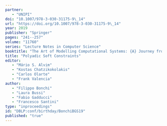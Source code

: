 ```yaml
---
partner: 
   - "UNIPI"
doi: "10.1007/978-3-030-31175-9\_14"
url: "https://doi.org/10.1007/978-3-030-31175-9\_14"
year: 2019
publisher: "Springer"
pages: "241--257"
volume: "11760"
series: "Lecture Notes in Computer Science"
booktitle: "The Art of Modelling Computational Systems: {A} Journey from Logic and Concurrency to Security and Privacy - Essays Dedicated to Catuscia Palamidessi on the Occasion of Her 60th Birthday"
title: "Polyadic Soft Constraints"
editor: 
   - "Mário S. Alvim"
   - "Kostas Chatzikokolakis"
   - "Carlos Olarte"
   - "Frank Valencia"
author: 
   - "Filippo Bonchi"
   - "Laura Bussi"
   - "Fabio Gadducci"
   - "Francesco Santini"
type: "inproceedings"
id: "DBLP:conf/birthday/BonchiBGS19"
published: "true"
---
```

